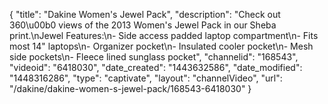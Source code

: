 {
    "title": "Dakine Women's Jewel Pack",
    "description": "Check out 360\u00b0 views of the 2013 Women's Jewel Pack in our Sheba print.\nJewel Features:\n- Side access padded laptop compartment\n- Fits most 14\" laptops\n- Organizer pocket\n- Insulated cooler pocket\n- Mesh side pockets\n- Fleece lined sunglass pocket",
    "channelid": "168543",
    "videoid": "6418030",
    "date_created": "1443632586",
    "date_modified": "1448316286",
    "type": "captivate",
    "layout": "channelVideo",
    "url": "\/dakine\/dakine-women-s-jewel-pack\/168543-6418030"
}